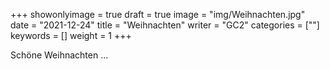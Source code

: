 +++
showonlyimage = true
draft = true
image = "img/Weihnachten.jpg"
date = "2021-12-24"
title = "Weihnachten"
writer = "GC2"
categories = [""]
keywords = []
weight = 1
+++

Schöne Weihnachten ... 
<!--more-->



